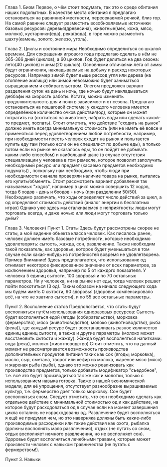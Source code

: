 Глава 1. Биом
Первое, о чём стоит подумать, так это о среде обитания наших подопытных. В качестве места обитания я предлагаю остановиться на равнинной местности, пересекаемой речкой, близ гор. На самой равнине следует разместить возобновляемые источники базовых ресурсов: деревья(древесина), животные(мех, кожа, мясо, молоко), кустарники(еда), река(вода), в горе можно разместить шахту(камень, золото, железо, уголь).

Глава 2. Циклы и состояние мира
Необходимо определиться со шкалой времени. Для сокращения игрового года предлагаю сделать в нём не 365-366 дней (циклов), а 60 циклов. Год будет делиться на два сезона: лето(40 циклов) и зима(20 циклов).
Основными отличаями лета от зимы будут ограничения, накладываемые на добычу и расход некоторых ресурсов. Например зимой будет выше расход угля или дерева (на отопление жилища) или зимой невозможно будет заниматься выращиванием и собирательством.
Олегом предложен вариант разделения суток на день и ночь, где ночью будут накладываться деббафы на скорость работы. Кстати, можно изменять продолжительность дня и ночи в зависимости от сезона.
Предлагаю остановиться на пошаговой системе: у каждого человека имеется определённое количество очков действия(од), которые он может потратить на  (охотиться на животное, набрать воды или сделать какой-то предмет, поспать). Стоит отметить, что действие "сходить на рынок" должно иметь всегда минимальную стоимость (или не иметь её вовсе и применяться перед удовлетворением любой потребности, например, при необходимости поесть человек сходит на рынок и попытается купить еду там (только если он не специалист по добыче еды), а только потом если на рынке не оказалось еды, то он пойдёт её добывать каким-либо способом) и наибольший шанс (в случае отсутствия специализации у человека в том ремесле, которое позволит заполучить необходимый ресурс или предмет (касаемо предметов необходимо подумать)) , поскольку нам необходимо, чтобы люди при необходимости сначала проверяли наличие товара на рынке, пытались его купить/обменять.
Стоит рассмотреть вариант добавления так называемых "ходов", например в цикл можно совершить 12 ходов, тогда 6 ходов - день и 6ходов - ночь (при разделении 50/50). Необходимо различать, что ходы определяют число действий за цикл, а од определяют стоимость действий (аналог энергии в бесплатных играх)
Однако уже здесь мы сталкиваемся с неприятность: люди могут торговать всегда, и даже ночью или люди могут торговать только днём?

Глава 3. Человеки)
Пункт 1. Статы
Здесь будут рассмотрены скорее не статы, а моё видение объекта класса человек.
Как писалось ранее, человек должен иметь базовые потребности, которые необходимо удовлетворять: сытость, жажда, сон, развлечение. Также необходим такой показатель, как здоровье, которое будет уменьшаться в том случае если какая-нибудь из потребностей вовремя не удовлетворена.
Пример
Внимание! Здесь предполагается, что использование од отнимает некоторое фиксированное значение от всех параметров, за исключением здоровья, например по 5 от каждого показателя.
У человека 5 единиц сытости, 100 здоровья и по 70 остальных параметров. Ни у человека, ни на рынке нет еды, тогда человек решает пойти поохотиться (3 од). Таким образом на начало следующего хода мы будем иметь 0 сытости, 90 здоровья (здоровье компенсировало всё, на что не хватило сытости), и по 55 все остальные параметры.

Пункт 2. Восполнение статов
Предпологается, что статы будут восполняться путём использования одноразовых ресурсов:
 Сытость будет восполняться едой (ягоды (собирательство), морковка (фермерство), мясо (животноводство), молоко (животноводство), рыба (река)), где каждый ресурс будет восстанавливать разное количество единиц единиц сытости, а также и другие параметры (молоко может восстановить сытости и жажду).
Жажда будет восполняться напитками: вода (река), молоко (животноводство)
Стоит отметить, что на данный момент не рассматривается возможность производства дополнительных продуктов питания таких как сок (ягоды; морковка), масло,  сыр, сметана, творог или кефир из молока, жареное мясо (мясо) и жареная рыба (рыба), однако это можно реализовать как производство предметов, только добавить модификатор "съедобное", т.е. всё это будет производиться так же как и молотки, только с использованием навыка готовка. Также в нашей экономической модели, для её упрощения, отсутствует разнообразие выращиваемых культур, т.е. фермерство даёт только морковку.
Сон будет восполняться сном. Следует отметить, что сон необходимо сделать как отдельное действие с минимальной стоимостью од и как действие, на которое будут расходоваться од в случае если на момент завершения цикла остались не израсходованы од.
Развлечение будет восполняться я ещё не придумал чем, но это наверняка должны быть какие-либо производимые расходники или такие действия как охота, рыбалка (должны восполнять мало развлечения), отдых (не путать со сном, отдых восполняет немного развлечения, но не восполняет сон).
Здоровье будет восполняться лечебными травами, которые может произвести человек с навыком травничества (не путать с фермерством!).

Пункт 3. Навыки
